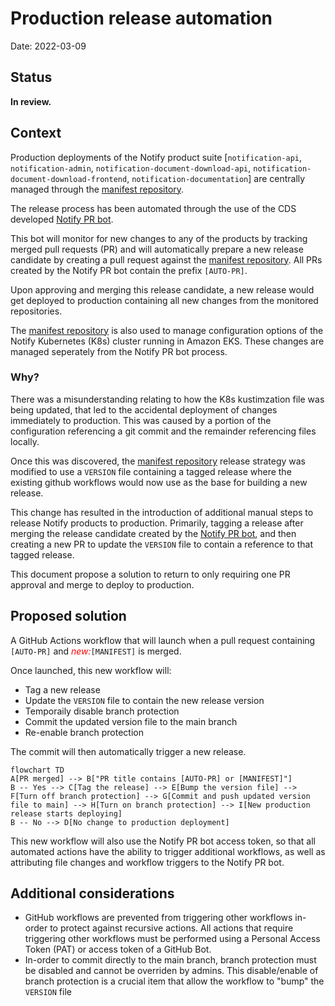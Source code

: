 # Production release automation

Date: 2022-03-09

## Status

**In review.**

## Context

Production deployments of the Notify product suite  [`notification-api`, `notification-admin`, `notification-document-download-api`, `notification-document-download-frontend`, `notification-documentation`] are centrally managed through the [manifest repository](https://github.com/cds-snc/notification-manifests).

The release process has been automated through the use of the CDS developed [Notify PR bot](https://github.com/cds-snc/notification-pr-bot). 

This bot will monitor for new changes to any of the products by tracking merged pull requests (PR) and will automatically prepare a new release candidate by creating a pull request against the [manifest repository](https://github.com/cds-snc/notification-manifests). All PRs created by the Notify PR bot contain the prefix `[AUTO-PR]`.

Upon approving and merging this release candidate, a new release would get deployed to production containing all new changes from the monitored repositories.

The [manifest repository](https://github.com/cds-snc/notification-manifests) is also used to manage configuration options of the Notify Kubernetes (K8s) cluster running in Amazon EKS. These changes are managed seperately from the Notify PR bot process.

### Why?

There was a misunderstanding relating to how the K8s kustimzation file was being updated, that led to the accidental deployment of changes immediately to production. This was caused by a portion of the configuration referencing a git commit and the remainder referencing files locally.

Once this was discovered, the [manifest repository](https://github.com/cds-snc/notification-manifests) release strategy was modified to use a `VERSION` file containing a tagged release where the existing github workflows would now use as the base for building a new release.

This change has resulted in the introduction of additional manual steps to release Notify products to production. Primarily, tagging a release after merging the release candidate created by the [Notify PR bot](https://github.com/cds-snc/notification-pr-bot), and then creating a new PR to update the `VERSION` file to contain a reference to that tagged release.

This document propose a solution to return to only requiring one PR approval and merge to deploy to production.

## Proposed solution

A GitHub Actions workflow that will launch when a pull request containing `[AUTO-PR]` and <span style="color:red">*new:*</span>`[MANIFEST]` is merged.

Once launched, this new workflow will:
- Tag a new release
- Update the `VERSION` file to contain the new release version
- Temporaily disable branch protection
- Commit the updated version file to the main branch
- Re-enable branch protection

The commit will then automatically trigger a new release.

```mermaid
flowchart TD
A[PR merged] --> B["PR title contains [AUTO-PR] or [MANIFEST]"]
B -- Yes --> C[Tag the release] --> E[Bump the version file] --> F[Turn off branch protection] --> G[Commit and push updated version file to main] --> H[Turn on branch protection] --> I[New production release starts deploying]
B -- No --> D[No change to production deployment]

```

This new workflow will also use the Notify PR bot access token, so that all automated actions have the ability to trigger additional workflows, as well as attributing file changes and workflow triggers to the Notify PR bot.

## Additional considerations

- GitHub workflows are prevented from triggering other workflows in-order to protect against recursive actions. All actions that require triggering other workflows must be performed using a Personal Access Token (PAT) or access token of a GitHub Bot.
- In-order to commit directly to the main branch, branch protection must be disabled and cannot be overriden by admins. This disable/enable of branch protection is a crucial item that allow the workflow to "bump" the `VERSION` file
